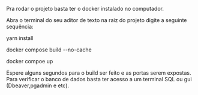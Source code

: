 Pra rodar o projeto basta ter o docker instalado no computador. 

Abra o terminal do seu aditor de texto na raiz do projeto digite a seguinte sequência: 

yarn install 

docker compose build --no-cache

docker compoe up 

Espere alguns segundos para o build ser feito e as portas serem expostas. Para verificar o banco de dados basta ter acesso a um terminal SQL ou gui (Dbeaver,pgadmin e etc).

 